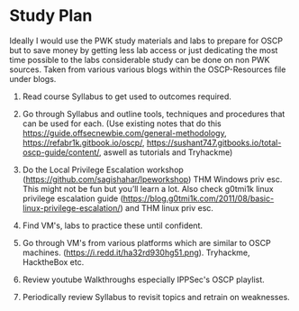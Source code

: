 # Study Plan
Ideally I would use the PWK study materials and labs to prepare for OSCP but to save money by getting less lab access or just dedicating the most time possible to the labs considerable study can be done on non PWK sources. Taken from various various blogs within the OSCP-Resources file under blogs.


1. Read course Syllabus to get used to outcomes required.

2. Go through Syllabus and outline tools, techniques and procedures that can be used for each. (Use existing notes that do this https://guide.offsecnewbie.com/general-methodology, https://refabr1k.gitbook.io/oscp/, https://sushant747.gitbooks.io/total-oscp-guide/content/, aswell as tutorials and Tryhackme)

3. Do the Local Privilege Escalation workshop (https://github.com/sagishahar/lpeworkshop) THM Windows priv esc. This might not be fun but you’ll learn a lot.
Also check g0tmi1k linux privilege escalation guide (https://blog.g0tmi1k.com/2011/08/basic-linux-privilege-escalation/) and THM linux priv esc.

4. Find VM's, labs to practice these until confident.

4. Go through VM's from various platforms which are similar to OSCP machines. (https://i.redd.it/ha32rd930hg51.png). Tryhackme, HacktheBox etc.

5. Review youtube Walkthroughs especially IPPSec's OSCP playlist.

6. Periodically review Syllabus to revisit topics and retrain on weaknesses.
